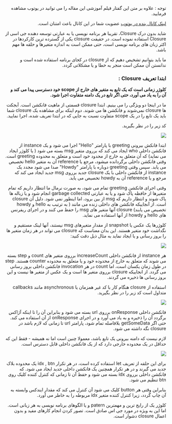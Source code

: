 <div dir="rtl">
توجه : علاوه بر متن این گفتار فیلم آموزشی این مقاله را می توانید در یوتوب مشاهده فرمایید.

[لینک کانال بنده در یوتوب](https://www.youtube.com/channel/UCIo-sKUGRl7C1IMpdui9McA?sub_confirmation=1) عضویت شما در این کانال باعث امتنان است.

شاید بدون درک Closure، تقریبا هر برنامه نویسی یا به عبارتی توسعه دهنده جی اسی از Closure استفاده نموده است. در حقیقت closure یکی از گسترده ترین کارکردها در اکثر زبان های برنامه نویسی است، حتی ممکن است به اندازه متغیرها و حلقه ها مهم باشد.

ما باید بتوانیم تشخیص دهیم که از closure در کجای برنامه استفاده شده است و ندانستن آن ممکن است منجر به خطا و یا مشکلاتی گردد.

### ابتدا تعریف Closure :

**کلوژر زمانی است که یک تابع به متغیر های خارج از scope خود دسترسی پیدا می کند و آن را به یاد می آورد، حتی اگر تابع در یک دامنه متفاوت اجرا شود.**

ما در اینجا دو ویژگی را می بینیم. ابتدا closure قسمتی از ماهیت فانکشن است. آبجکت ها closure نمی‌شوند و فانکشن ها می شوند. دوم اینکه برای مشاهده یک closure شما باید یک تابع را در یک scope متفاوت نسبت به جایی که در ابتدا تعریف شده، اجرا نمایید.

کد زیر را در نظر بگیرید.

<img src="https://files.virgool.io/upload/users/3499/posts/rp3bapm4niyn/db5molvns4wm.png">

ابتدا فانکش بیرونی greeting با پارامتر "Hello" اجرا می شود و یک instance از فانکشن داخلی who ایجاد می کند که برروی متغیر msg بسته می شود ( یا کلوژر ایجاد می نماید) که آن متعلق به خارج از محدود خود است و متعلق به محدوده greeting است. وقتی فانکشن داخلی برگردانده میشود، مرجع یا reference آن به متغیر hello تخصیص می یابد. سپس وقتی greeting دوباره با پارامتر "Howdy" صدا می شود مجدد یک instance از فانکشن داخلی با یک closure جدید برروی msg جدید ایجاد می کند که مرجع و یا reference آن به howdy تخصیص می یابد.

وقتی اجرای فانکشن greeting تمام می شود، به صورت نرمال ما انتظار داریم که تمام متغیرها از حافظه پاک شود و یا به عبارتی garbage collected انجام شود و یا زباله ها پاک شوند و انتظار داریم که msg از بین برود، اما اینطور نمی شود. دلیل آن closure است. از آنجاییکه فانکشن های داخلی زنده می مانند ( به ترتیب به hello و howdy تخصیص می یابند) closure آنها متغیر های msg را حفظ می کنند و در اجرای ریفرنس های hello و howdy از آنها استفاده می نماید.

کلوژرها یک عکس یا snapshot از مقدار متغیرهای msg نیستند، آنها لینک مستقیم و نگداشت خود متغیر هستند. این بدان معناست که closure می تواند در هر زمان متغیر ها را بروز رسانی و یا ایجاد نماید به مثال ذیل دقت کنید:

<img src="https://files.virgool.io/upload/users/3499/posts/rp3bapm4niyn/fhewcronyjho.png">

هر instance از فانکشن داخلی increaseCount برروی متغیر های count و step بسته می شوند که متعلق به خارج از محدوده خود و یا متعلق به محدوده counter هستند. step در طول زمان یکسان است، اما count در هر invocation فانکشن داخلی بروز رسانی می گردد. از انجاییکه closure برروی متغیر ها است و یک عکس از متغیر ها نیست و این بروز رسانی ها ذخیره می گردند.

استفاده از closure هنگام کار با کد غیر همزمان یا asynchronous مانند callbacks متداول است کد زیر را در نظر بگیرید.

<img src="https://files.virgool.io/upload/users/3499/posts/rp3bapm4niyn/w7ebqngdrm4d.png">

فانکشن داخلی onResponse برروی url بسته می شود و بنابراین آن را تا اینکه آژاکس برگردد آن را ذخیره و به یاد می آورد و در اجرای onResponse از آن استفاده می کند. حتی اگر getSomeData بلافاصله تمام شود، پارامتر url تا زمانی که لازم باشد در closure نگه داشته می شود.

لازم نیست که دامنه بیرونی یک تابع باشد، معمولا چنین است اما نه همیشه - فقط این که حداقل در یک محدوده خارجی دارد که از یک فانکشن داخلی قابل دسترس است.

<img src="https://files.virgool.io/upload/users/3499/posts/rp3bapm4niyn/nh8iczq5yewn.png">

برای این حلقه از تعریف let استفاده کرده است، در هر تکرار idx , btn یک محدوده بلاک جدید می گیرند و در هر تکرار همچنین یک فانکشن داخلی جدید ایجاد می شود. که فانکشن داخلی برروی idx بسته می شود و حفظ آن تا زمانی که کنترل کننده کلیک روی btn تنظیم می شود.

بنابراین وقتی هر button کلیک می شود آن کنترل می کند که مقدار ایندکس وابسته به آن چاپ گردد، زیرا کنترل کننده متغیر idx مربوطه را به خاطر می آورد.

کلوژر یک از رایج ترین و مهمترین patern و یا الگوهای برنامه نویسی به هر زبانی است. اما این به ویژه در مورد جی اس صادق است. تصور کردن انجام کارهای مفید و بدون اعمال closure دشوار است.

</div>
